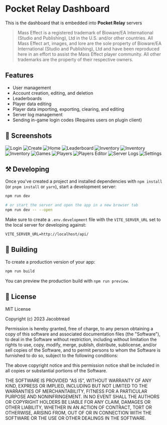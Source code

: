 
# Pocket Relay Dashboard

This is the dashboard that is embedded into **Pocket Relay** servers

> Mass Effect is a registered trademark of Bioware/EA International (Studio and Publishing), Ltd in the U.S. and/or other countries. All Mass Effect art, images, and lore are the sole property of Bioware/EA International (Studio and Publishing), Ltd and have been reproduced here in an effort to assist the Mass Effect player community. All other trademarks are the property of their respective owners.

## Features

- User management
- Account creation, editing, and deletion
- Leaderboards
- Player data editing
- Player data importing, exporting, clearing, and editing
- Server log management
- Sending in-game login codes (Requires users on plugin client)

## 📸 Screenshots

![Login](./github-assets/login.png)
![Create](./github-assets/create.png)
![Home](./github-assets/home.png)
![Leaderboard](./github-assets/leaderboard.png)
![Inventory](./github-assets/inventory.png)
![Inventory](./github-assets/inventory-2.png)
![Inventory](./github-assets/inventory-3.png)
![Games](./github-assets/games.png)
![Players](./github-assets/players.png)
![Players Editor](./github-assets/players-editor.png)
![Server Logs](./github-assets/server-logs.png)
![Settings](./github-assets/settings.png)

## ⚒ Developing

Once you've created a project and installed dependencies with `npm install` (or `pnpm install` or `yarn`), start a development server:

```bash
npm run dev

# or start the server and open the app in a new browser tab
npm run dev -- --open
```

Make sure to create a `.env.development` file with the `VITE_SERVER_URL` set to the local server for developing against:

```env
VITE_SERVER_URL=http://localhost/api/
```

## 🚀 Building

To create a production version of your app:

```bash
npm run build
```

You can preview the production build with `npm run preview`.

## 🧾 License

MIT License

Copyright (c) 2023 Jacobtread

Permission is hereby granted, free of charge, to any person obtaining a copy
of this software and associated documentation files (the "Software"), to deal
in the Software without restriction, including without limitation the rights
to use, copy, modify, merge, publish, distribute, sublicense, and/or sell
copies of the Software, and to permit persons to whom the Software is
furnished to do so, subject to the following conditions:

The above copyright notice and this permission notice shall be included in all
copies or substantial portions of the Software.

THE SOFTWARE IS PROVIDED "AS IS", WITHOUT WARRANTY OF ANY KIND, EXPRESS OR
IMPLIED, INCLUDING BUT NOT LIMITED TO THE WARRANTIES OF MERCHANTABILITY,
FITNESS FOR A PARTICULAR PURPOSE AND NONINFRINGEMENT. IN NO EVENT SHALL THE
AUTHORS OR COPYRIGHT HOLDERS BE LIABLE FOR ANY CLAIM, DAMAGES OR OTHER
LIABILITY, WHETHER IN AN ACTION OF CONTRACT, TORT OR OTHERWISE, ARISING FROM,
OUT OF OR IN CONNECTION WITH THE SOFTWARE OR THE USE OR OTHER DEALINGS IN THE
SOFTWARE.
